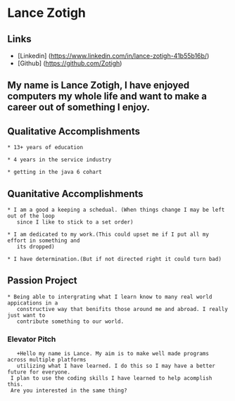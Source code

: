 # Lance Zotigh

## Links 
* [Linkedin] (https://www.linkedin.com/in/lance-zotigh-41b55b16b/)
* [Github] (https://github.com/Zotigh)

## My name is Lance Zotigh, I have enjoyed computers my whole life and want to make a career out of something I enjoy.

## Qualitative Accomplishments 
	* 13+ years of education
	
	* 4 years in the service industry
	
	* getting in the java 6 cohart
	
## Quanitative Accomplishments 

	* I am a good a keeping a schedual. (When things change I may be left out of the loop 
	   since I like to stick to a set order)	
	
	* I am dedicated to my work.(This could upset me if I put all my effort in something and
	   its dropped)
	
	* I have determination.(But if not directed right it could turn bad)
	
## Passion Project

	* Being able to intergrating what I learn know to many real world appications in a 
	   constructive way that benifits those around me and abroad. I really just want to 
	   contribute something to our world.
	
### Elevator Pitch 
		
       +Hello my name is Lance. My aim is to make well made programs across multiple platforms 
       utilizing what I have learned. I do this so I may have a better future for everyone.
	 I plan to use the coding skills I have learned to help acomplish this. 
	 Are you interested in the same thing?
	
